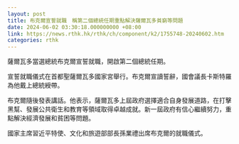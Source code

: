 ```yaml
---
layout: post
title: 布克爾宣誓就職　稱第二個總統任期重點解決薩爾瓦多貧窮等問題
date: 2024-06-02 03:30:18.000000000 +08:00
link: https://news.rthk.hk/rthk/ch/component/k2/1755748-20240602.htm
categories: rthk
---
```


薩爾瓦多當選總統布克爾宣誓就職，開啟第二個總統任期。

宣誓就職儀式在首都聖薩爾瓦多國家宮舉行。布克爾宣讀誓辭，國會議長卡斯特羅為他戴上總統綬帶。

布克爾隨後發表講話。他表示，薩爾瓦多上屆政府選擇適合自身發展道路，在打擊黑幫、發展公共衛生和教育等領域取得卓越成就。新一屆政府有信心繼續努力，重點解決經濟發展和貧困等問題。

國家主席習近平特使、文化和旅遊部部長孫業禮出席布克爾的就職儀式。
